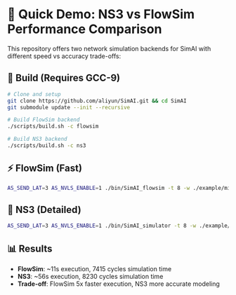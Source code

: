 # 🚀 Quick Demo: NS3 vs FlowSim Performance Comparison

This repository offers two network simulation backends for SimAI with different speed vs accuracy trade-offs:

## 🔧 Build (Requires GCC-9)
```bash
# Clone and setup
git clone https://github.com/aliyun/SimAI.git && cd SimAI
git submodule update --init --recursive

# Build FlowSim backend
./scripts/build.sh -c flowsim

# Build NS3 backend  
./scripts/build.sh -c ns3
```

## ⚡ FlowSim (Fast)
```bash
AS_SEND_LAT=3 AS_NVLS_ENABLE=1 ./bin/SimAI_flowsim -t 8 -w ./example/microAllReduce_16gpus.txt -n ./Spectrum-X_128g_8gps_100Gbps_A100
```

## 🔬 NS3 (Detailed)  
```bash
AS_SEND_LAT=3 AS_NVLS_ENABLE=1 ./bin/SimAI_simulator -t 8 -w ./example/microAllReduce_16gpus.txt -n ./Spectrum-X_128g_8gps_100Gbps_A100 -c astra-sim-alibabacloud/inputs/config/SimAI.conf -r
```

## 📊 Results
- **FlowSim**: ~11s execution, 7415 cycles simulation time
- **NS3**: ~56s execution, 8230 cycles simulation time  
- **Trade-off**: FlowSim 5x faster execution, NS3 more accurate modeling